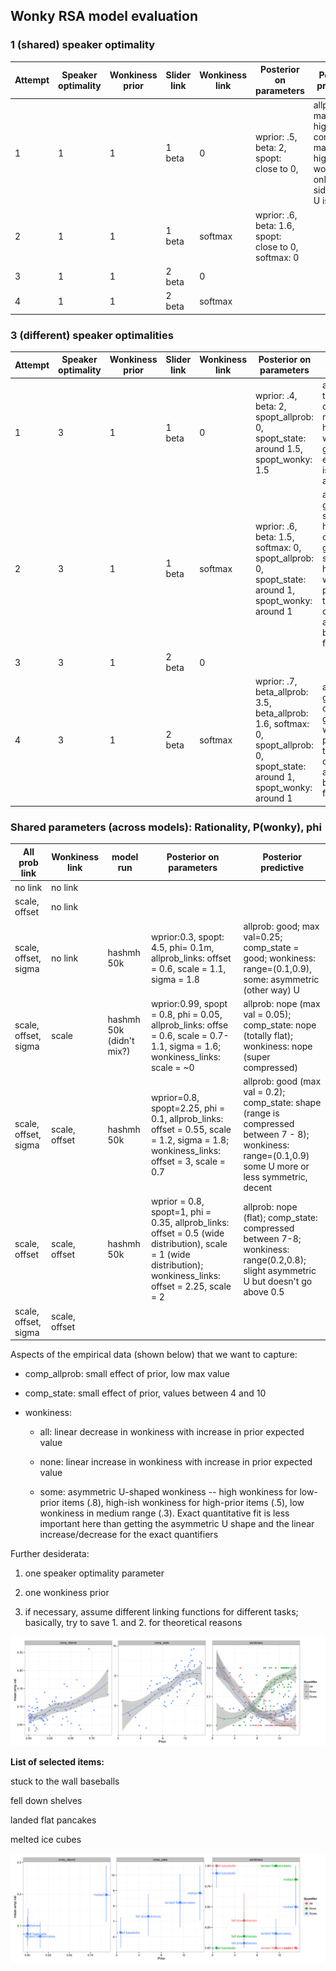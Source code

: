 ## Wonky RSA model evaluation


### 1 (shared) speaker optimality 

| Attempt | Speaker optimality | Wonkiness prior | Slider link | Wonkiness link | Posterior on parameters | Posterior  predictive |
|---------|--------------------|-----------------|-------------|----------------|-------------------------|-----------------------|
| 1       | 1                  | 1               | 1 beta      | 0              | wprior: .5, beta: 2, spopt: close to 0,                         | allprob: max too high, comp_state: max too high, wonkiness: only the left side of the U is there                      |
| 2       | 1                  | 1               | 1 beta      | softmax        | wprior: .6, beta: 1.6, spopt: close to 0, softmax: 0                         |                       |
| 3       | 1                  | 1               | 2 beta      | 0              |                         |                       |
| 4       | 1                  | 1               | 2 beta      | softmax        |                         |                       |

### 3 (different) speaker optimalities

| Attempt | Speaker optimality | Wonkiness prior | Slider link | Wonkiness link | Posterior on parameters | Posterior  predictive |
|---------|--------------------|-----------------|-------------|----------------|-------------------------|-----------------------|
| 1       | 3                  | 1               | 1 beta      | 0              | wprior: .4, beta: 2, spopt_allprob: 0, spopt_state: around 1.5, spopt_wonky: 1.5                        | allprob: max too high, comp_state: max too high, wonkiness: good except U isn't asymmetric                       |
| 2       | 3                  | 1               | 1 beta      | softmax        | wprior: .6, beta: 1.5, softmax: 0, spopt_allprob: 0, spopt_state: around 1, spopt_wonky: around 1                        | allprob: good (max slightly too high), comp_state: good, (max slightly too high), wonkiness: probabilities too compressed and U basically flat                      |
| 3       | 3                  | 1               | 2 beta      | 0              |                         |                       |
| 4       | 3                  | 1               | 2 beta      | softmax        | wprior: .7, beta_allprob: 3.5, beta_allprob: 1.6, softmax: 0, spopt_allprob: 0, spopt_state: around 1, spopt_wonky: around 1                        | allprob: good, comp_state: good, wonkiness: probabilities too compressed and U basically flat                      |

### Shared parameters (across models): Rationality, P(wonky), phi


| All prob link | Wonkiness link | model run |  Posterior on parameters | Posterior  predictive |
|---------|--------------------|-----------------|------------|-----------------------|
|  no link       |  no link                  |              |       |      |
| scale, offset       | no link                  |              |       |                  |
| scale, offset, sigma       | no link                 | hashmh 50k               |    wprior:0.3, spopt: 4.5, phi= 0.1m, allprob_links: offset = 0.6, scale = 1.1, sigma = 1.8  |   allprob: good; max val=0.25; comp_state = good; wonkiness: range=(0.1,0.9), some: asymmetric (other way) U |
| scale, offset, sigma    | scale                 | hashmh 50k (didn't mix?) |wprior:0.99, spopt = 0.8, phi = 0.05, allprob_links: offse = 0.6, scale = 0.7-1.1, sigma = 1.6; wonkiness_links: scale = ~0 |allprob: nope (max val = 0.05); comp_state: nope (totally flat); wonkiness: nope (super compressed)|
| scale, offset, sigma    | scale, offset                 | hashmh 50k  |wprior=0.8, spopt=2.25, phi = 0.1, allprob_links: offset = 0.55, scale = 1.2, sigma = 1.8; wonkiness_links: offset = 3, scale = 0.7 |allprob: good (max val = 0.2); comp_state: shape (range is compressed between 7 - 8); wonkiness: range=(0.1,0.9) some U more or less symmetric, decent|
| scale, offset    | scale, offset                 | hashmh 50k  |wprior = 0.8, spopt=1, phi = 0.35, allprob_links: offset = 0.5 (wide distribution), scale = 1 (wide distribution); wonkiness_links: offset = 2.25, scale = 2 |allprob: nope (flat); comp_state: compressed between 7-8; wonkiness: range(0.2,0.8); slight asymmetric U but doesn't go above 0.5  |
| scale, offset, sigma    | scale, offset                 |  |                   |    |



Aspects of the empirical data (shown below) that we want to capture:

- comp_allprob: small effect of prior, low max value

- comp_state: small effect of prior, values between 4 and 10

- wonkiness: 

	- all: linear decrease in wonkiness with increase in prior expected value
	
	- none: linear increase in wonkiness with increase in prior expected value	
	
	- some: asymmetric U-shaped wonkiness -- high wonkiness for low-prior items (.8), high-ish wonkiness for high-prior items (.5), low wonkiness in medium range (.3). Exact quantitative fit is less important here than getting the asymmetric U shape and the linear increase/decrease for the exact quantifiers

Further desiderata:

1. one speaker optimality parameter

2. one wonkiness prior

3. if necessary, assume different linking functions for different tasks; basically, try to save 1. and 2. for theoretical reasons

![Empirical data for three different tasks](/bayesian_model_comparison/results/graphs/empirical_curves.png "Empirical means for each task")

**List of selected items:**

stuck to the wall baseballs

fell down shelves

landed flat pancakes

melted ice cubes

![Empirical data for three different tasks for selected items](/bayesian_model_comparison/results/graphs/empirical_curves_selected.png "Empirical means for each task (selected items)")
